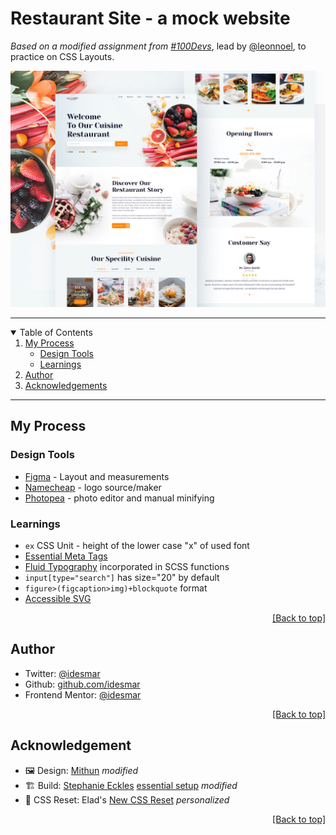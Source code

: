 <div id="top"></div>

# Restaurant Site - a mock website
*Based on a modified assignment from [#100Devs](https://twitter.com/search?q=%23100Devs&src=typed_query)*, lead by [@leonnoel](https://twitter.com/leonnoel), to practice on CSS Layouts.

<div align="center"><img src="design/cuisine-restaurant-mithun-ray.png?raw=true" alt="Original Design" width="750" ></div>

---

<details open>
<summary>Table of Contents</summary>
<ol style="margin: 0;">
<li><a href="#my-process">My Process</a>
  <ul>
    <li><a href="#design-tools">Design Tools</a></li>
    <li><a href="#learnings">Learnings</a></li>
  </ul>
</li>
<li><a href="#author">Author</a></li>
<li><a href="#acknowledgements">Acknowledgements</a></li>
</ol>
</details>

---

## My Process

### Design Tools
  - [Figma](https://figma.com) - Layout and measurements
  - [Namecheap](https://namecheap.com/logo-maker) - logo source/maker
  - [Photopea](https://photopea.com) - photo editor and manual minifying
### Learnings
  - `ex` CSS Unit - height of the lower case "x" of used font
  - [Essential Meta Tags](https://css-tricks.com/essential-meta-tags-social-media/)
  - [Fluid Typography](https://css-tricks.com/simplified-fluid-typography/) incorporated in SCSS functions
  - `input[type="search"]` has size="20" by default
  - `figure>(figcaption>img)+blockquote` format
  - [Accessible SVG](https://css-tricks.com/accessible-svg-icons/)

<p align="right"><a href="#top">[Back to top]</a></p>

## Author

* Twitter: [@idesmar](https://twitter.com/idesmar)
* Github: [github.com/idesmar](https://github.com/idesmar)
* Frontend Mentor: [@idesmar](https://www.frontendmentor.io/profile/idesmar)

<p align="right"><a href="#top">[Back to top]</a></p>

## Acknowledgement

* 🖼️ Design: [Mithun](https://dribbble.com/shots/12927498-Cuisine-Restaurant-Website) *modified*
* 🏗️ Build: [Stephanie Eckles](https://twitter.com/5t3ph) [essential setup](https://thinkdobecreate.com/articles/minimum-static-site-sass-setup/) *modified*
* 🐣 CSS Reset: Elad's [New CSS Reset](https://github.com/elad2412/the-new-css-reset) *personalized*

<p align="right"><a href="#top">[Back to top]</a></p>